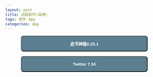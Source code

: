 ```yaml
---
layout: post
title: 旧版软件(自用）
tags: 软件 App
categories: App
---
```


<style>
  .button2 {
    background-color: #5B7E91;
    color: white;
	  font-weight: bold;
	  height: 50px;
  	width: 100%;
    margin-top: 1px;
    border-radius:8px
}
@media only screen and (min-width: 760px){
  .button2 {
	 width: 80%;
	 margin-left: 10%;
}
  .button3 {
	 width: 80%;
	 margin-left: 10%;
}
}
</style>

<a href="itms-services://?action=download-manifest&url=https://code.aliyun.com/zhuangzhuang0929/oldapp/raw/master/xml/zhuishushenqi-2-25-1.xml"> <button onclick="window.location.href" class="button2">追书神器2.25.1</button> </a>

<a href="itms-services://?action=download-manifest&url=https://code.aliyun.com/zhuangzhuang0929/oldapp/raw/master/xml/twitter-7-34.xml"> <button onclick="window.location.href" class="button2">Twitter 7.34</button> </a>
